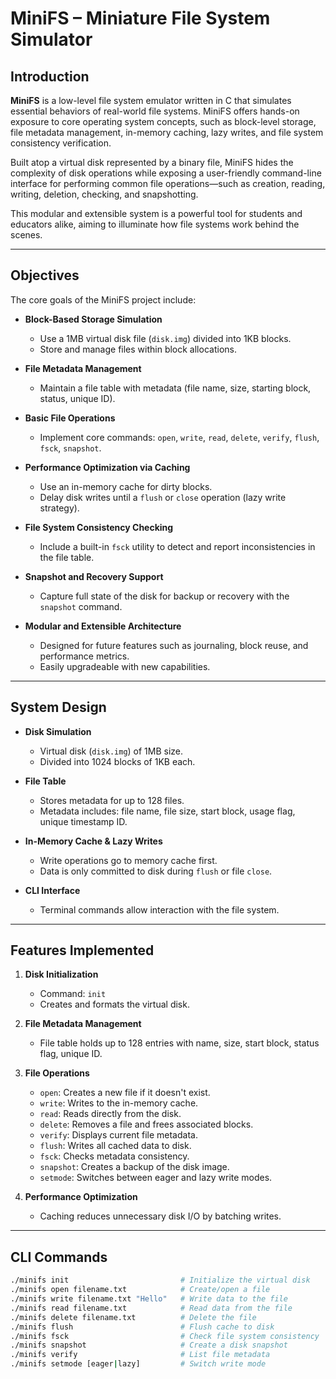 #  MiniFS – Miniature File System Simulator

##  Introduction

**MiniFS** is a low-level file system emulator written in C that simulates essential behaviors of real-world file systems.  MiniFS offers hands-on exposure to core operating system concepts, such as block-level storage, file metadata management, in-memory caching, lazy writes, and file system consistency verification.

Built atop a virtual disk represented by a binary file, MiniFS hides the complexity of disk operations while exposing a user-friendly command-line interface for performing common file operations—such as creation, reading, writing, deletion, checking, and snapshotting.

This modular and extensible system is a powerful tool for students and educators alike, aiming to illuminate how file systems work behind the scenes.

---

##  Objectives

The core goals of the MiniFS project include:

- **Block-Based Storage Simulation**  
  - Use a 1MB virtual disk file (`disk.img`) divided into 1KB blocks.
  - Store and manage files within block allocations.

- **File Metadata Management**  
  - Maintain a file table with metadata (file name, size, starting block, status, unique ID).

- **Basic File Operations**  
  - Implement core commands: `open`, `write`, `read`, `delete`, `verify`, `flush`, `fsck`, `snapshot`.

- **Performance Optimization via Caching**  
  - Use an in-memory cache for dirty blocks.
  - Delay disk writes until a `flush` or `close` operation (lazy write strategy).

- **File System Consistency Checking**  
  - Include a built-in `fsck` utility to detect and report inconsistencies in the file table.

- **Snapshot and Recovery Support**  
  - Capture full state of the disk for backup or recovery with the `snapshot` command.

- **Modular and Extensible Architecture**  
  - Designed for future features such as journaling, block reuse, and performance metrics.
  - Easily upgradeable with new capabilities.

---

##   System Design

- **Disk Simulation**  
  - Virtual disk (`disk.img`) of 1MB size.
  - Divided into 1024 blocks of 1KB each.

- **File Table**  
  - Stores metadata for up to 128 files.
  - Metadata includes: file name, file size, start block, usage flag, unique timestamp ID.

- **In-Memory Cache & Lazy Writes**  
  - Write operations go to memory cache first.
  - Data is only committed to disk during `flush` or file `close`.

- **CLI Interface**  
  - Terminal commands allow interaction with the file system.

---

## Features Implemented

1. **Disk Initialization**
   - Command: `init`
   - Creates and formats the virtual disk.

2. **File Metadata Management**
   - File table holds up to 128 entries with name, size, start block, status flag, unique ID.

3. **File Operations**
   - `open`: Creates a new file if it doesn't exist.
   - `write`: Writes to the in-memory cache.
   - `read`: Reads directly from the disk.
   - `delete`: Removes a file and frees associated blocks.
   - `verify`: Displays current file metadata.
   - `flush`: Writes all cached data to disk.
   - `fsck`: Checks metadata consistency.
   - `snapshot`: Creates a backup of the disk image.
   - `setmode`: Switches between eager and lazy write modes.

4. **Performance Optimization**
   - Caching reduces unnecessary disk I/O by batching writes.

---

##  CLI Commands

```bash
./minifs init                         # Initialize the virtual disk
./minifs open filename.txt            # Create/open a file
./minifs write filename.txt "Hello"   # Write data to the file
./minifs read filename.txt            # Read data from the file
./minifs delete filename.txt          # Delete the file
./minifs flush                        # Flush cache to disk
./minifs fsck                         # Check file system consistency
./minifs snapshot                     # Create a disk snapshot
./minifs verify                       # List file metadata
./minifs setmode [eager|lazy]         # Switch write mode
